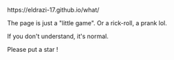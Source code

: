 <p>https://eldrazi-17.github.io/what/</p>
<p>The page is just a "little game". Or a rick-roll, a prank lol.</p>
<p>If you don't understand, it's normal.</p>
<p>Please put a star !</p>
